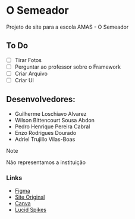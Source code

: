 # O Semeador
Projeto de site para a escola AMAS - O Semeador

## To Do
- [ ] Tirar Fotos
- [ ] Perguntar ao professor sobre o Framework
- [ ] Criar Arquivo
- [ ] Criar UI

## Desenvolvedores:

- Guilherme Loschiavo Alvarez
- Wilson Bittencourt Sousa Abdon
- Pedro Henrique Pereira Cabral
- Enzo Rodrigues Dourado
- Adriel Trujillo Vilas-Boas

> [!NOTE]
> Não representamos a instituição

### Links

- [Figma](https://www.figma.com/file/MCwFoLYVJjnhhEWfsUJBkE/O-Semeador?type=design&node-id=0%3A1&mode=design&t=JmXeeX5lCGz4EKeS-1)
- [Site Original](http://escolaosemeador.com.br/lp/)
- [Canva](https://www.canva.com/design/DAFsRmSm034/rpF1kA5NBVG4VjunXSgg6A/edit?utm_content=DAFsRmSm034&utm_campaign=designshare&utm_medium=link2&utm_source=sharebutton)
- [Lucid Spikes](https://lucid.app/lucidspark/0b86a54f-3d34-4855-b4a3-d21e1018c20e/edit?view_items=5vToxlwU_pAu&invitationId=inv_b7518b6b-bb7f-49af-93bc-f257dc5282a9)

